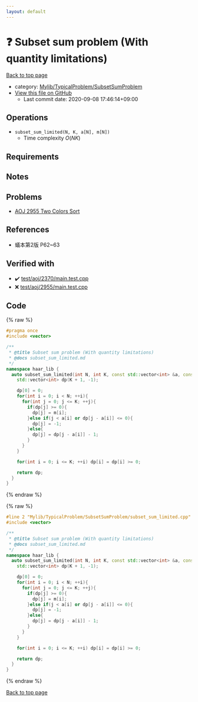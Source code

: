 ```yaml
---
layout: default
---
```


<!-- mathjax config similar to math.stackexchange -->
<script type="text/javascript" async
  src="https://cdnjs.cloudflare.com/ajax/libs/mathjax/2.7.5/MathJax.js?config=TeX-MML-AM_CHTML">
</script>
<script type="text/x-mathjax-config">
  MathJax.Hub.Config({
    TeX: { equationNumbers: { autoNumber: "AMS" }},
    tex2jax: {
      inlineMath: [ ['$','$'] ],
      processEscapes: true
    },
    "HTML-CSS": { matchFontHeight: false },
    displayAlign: "left",
    displayIndent: "2em"
  });
</script>

<script type="text/javascript" src="https://cdnjs.cloudflare.com/ajax/libs/jquery/3.4.1/jquery.min.js"></script>
<script src="https://cdn.jsdelivr.net/npm/jquery-balloon-js@1.1.2/jquery.balloon.min.js" integrity="sha256-ZEYs9VrgAeNuPvs15E39OsyOJaIkXEEt10fzxJ20+2I=" crossorigin="anonymous"></script>
<script type="text/javascript" src="../../../../assets/js/copy-button.js"></script>
<link rel="stylesheet" href="../../../../assets/css/copy-button.css" />


# :question: Subset sum problem (With quantity limitations)

<a href="../../../../index.html">Back to top page</a>

* category: <a href="../../../../index.html#2e380218d9fd214c2f91a8ade734af1c">Mylib/TypicalProblem/SubsetSumProblem</a>
* <a href="{{ site.github.repository_url }}/blob/master/Mylib/TypicalProblem/SubsetSumProblem/subset_sum_limited.cpp">View this file on GitHub</a>
    - Last commit date: 2020-09-08 17:46:14+09:00




## Operations

- `subset_sum_limited(N, K, a[N], m[N])`
	- Time complexity $O(NK)$

## Requirements

## Notes

## Problems

- [AOJ 2955 Two Colors Sort](http://judge.u-aizu.ac.jp/onlinejudge/description.jsp?id=2955)

## References

- 蟻本第2版 P62~63


## Verified with

* :heavy_check_mark: <a href="../../../../verify/test/aoj/2370/main.test.cpp.html">test/aoj/2370/main.test.cpp</a>
* :x: <a href="../../../../verify/test/aoj/2955/main.test.cpp.html">test/aoj/2955/main.test.cpp</a>


## Code

<a id="unbundled"></a>
{% raw %}
```cpp
#pragma once
#include <vector>

/**
 * @title Subset sum problem (With quantity limitations)
 * @docs subset_sum_limited.md
 */
namespace haar_lib {
  auto subset_sum_limited(int N, int K, const std::vector<int> &a, const std::vector<int> &m){
    std::vector<int> dp(K + 1, -1);

    dp[0] = 0;
    for(int i = 0; i < N; ++i){
      for(int j = 0; j <= K; ++j){
        if(dp[j] >= 0){
          dp[j] = m[i];
        }else if(j < a[i] or dp[j - a[i]] <= 0){
          dp[j] = -1;
        }else{
          dp[j] = dp[j - a[i]] - 1;
        }
      }
    }

    for(int i = 0; i <= K; ++i) dp[i] = dp[i] >= 0;

    return dp;
  }
}

```
{% endraw %}

<a id="bundled"></a>
{% raw %}
```cpp
#line 2 "Mylib/TypicalProblem/SubsetSumProblem/subset_sum_limited.cpp"
#include <vector>

/**
 * @title Subset sum problem (With quantity limitations)
 * @docs subset_sum_limited.md
 */
namespace haar_lib {
  auto subset_sum_limited(int N, int K, const std::vector<int> &a, const std::vector<int> &m){
    std::vector<int> dp(K + 1, -1);

    dp[0] = 0;
    for(int i = 0; i < N; ++i){
      for(int j = 0; j <= K; ++j){
        if(dp[j] >= 0){
          dp[j] = m[i];
        }else if(j < a[i] or dp[j - a[i]] <= 0){
          dp[j] = -1;
        }else{
          dp[j] = dp[j - a[i]] - 1;
        }
      }
    }

    for(int i = 0; i <= K; ++i) dp[i] = dp[i] >= 0;

    return dp;
  }
}

```
{% endraw %}

<a href="../../../../index.html">Back to top page</a>

